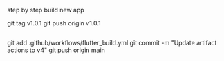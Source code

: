 step by step build new app 

git tag v1.0.1
git push origin v1.0.1

##
git add .github/workflows/flutter_build.yml
git commit -m "Update artifact actions to v4"
git push origin main
